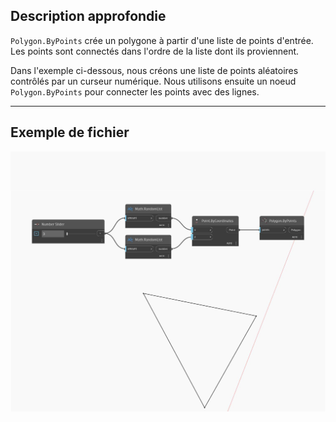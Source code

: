## Description approfondie
`Polygon.ByPoints` crée un polygone à partir d'une liste de points d'entrée. Les points sont connectés dans l'ordre de la liste dont ils proviennent.

Dans l'exemple ci-dessous, nous créons une liste de points aléatoires contrôlés par un curseur numérique. Nous utilisons ensuite un noeud `Polygon.ByPoints` pour connecter les points avec des lignes.

___
## Exemple de fichier

![ByPoints](./Autodesk.DesignScript.Geometry.Polygon.ByPoints_img.jpg)

